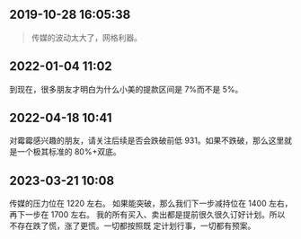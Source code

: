 ## 2019-10-28 16:05:38

> 传媒的波动太大了，网格利器。

## 2022-01-04 11:02

到现在，很多朋友才明白为什么小美的提款区间是 7%而不是 5%。

## 2022-04-18 10:41

对霉霉感兴趣的朋友，请关注后续是否会跌破前低 931。如果不跌破，那么这里就是一个极其标准的 80%+双底。

## 2023-03-21 10:08

传媒的压力位在 1220 左右。
如果能突破，那么我们下一步减持位在 1400 左右，再下一步在 1700 左右。
我的所有买入、卖出都是提前很久很久订好计划。所以不存在跌了慌，涨了更慌。一切都按照既
定计划行事，一切都有预案。

